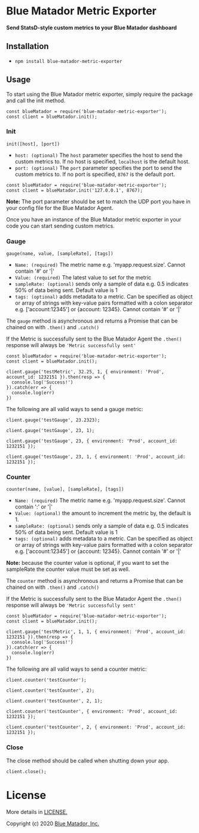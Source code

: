 # Blue Matador Metric Exporter

**Send StatsD-style custom metrics to your Blue Matador dashboard** 

## Installation
  * `npm install blue-matador-metric-exporter`

## Usage

To start using the Blue Matador metric exporter, simply require the package and call the init method.

```
const blueMatador = require('blue-matador-metric-exporter');
const client = blueMatador.init();
```

### Init
`init([host], [port])`
  * `host: (optional)` The `host` parameter specifies the host to send the custom metrics to. If no host is specified, `localhost` is the default host.
  * `port: (optional)` The `port` parameter specifies the port to send the custom metrics to. If no port is specified, `8767` is the default port. 


```
const blueMatador = require('blue-matador-metric-exporter');
const client = blueMatador.init('127.0.0.1', 8767);
```

**Note:** The port parameter should be set to match the UDP port you have in your config file for the Blue Matador Agent.


Once you have an instance of the Blue Matador metric exporter in your code you can start sending custom metrics. 


### Gauge
`gauge(name, value, [sampleRate], [tags])`
  * `Name: (required)` The metric name e.g. 'myapp.request.size'. Cannot contain '#' or '|'
  * `Value: (required)` The latest value to set for the metric
  * `sampleRate: (optional)` sends only a sample of data e.g. 0.5 indicates 50% of data being sent. Default value is 1
  * `tags: (optional)`  adds metadata to a metric. Can be specified as object or array of strings with key-value pairs formatted with a colon separator e.g. ['account:12345'] or {account: 12345}. Cannot contain '#' or '|'

The `gauge` method is asynchronous and returns a Promise that can be chained on with `.then()` and `.catch()`

If the Metric is successfully sent to the Blue Matador Agent the `.then()` response will always be `'Metric successfully sent'`

```
const blueMatador = require('blue-matador-metric-exporter');
const client = blueMatador.init();

client.gauge('testMetric', 32.25, 1, { environment: 'Prod', account_id: 1232151 }).then(resp => {
  console.log('Success!')
}).catch(err => {
  console.log(err)
})
```

The following are all valid ways to send a gauge metric:

```
client.gauge('testGauge', 23.2323);

client.gauge('testGauge', 23, 1);

client.gauge('testGauge', 23, { environment: 'Prod', account_id: 1232151 });

client.gauge('testGauge', 23, 1, { environment: 'Prod', account_id: 1232151 });

```

### Counter
`counter(name, [value], [sampleRate], [tags])`
  * `Name: (required)` The metric name e.g. 'myapp.request.size'. Cannot contain ':' or '|'
  * `Value: (optional)` the amount to increment the metric by, the default is 1. 
  * `sampleRate: (optional)` sends only a sample of data e.g. 0.5 indicates 50% of data being sent. Default value is 1
  * `tags: (optional)`  adds metadata to a metric. Can be specified as object or array of strings with key-value pairs formatted with a colon separator e.g. ['account:12345'] or {account: 12345}. Cannot contain '#' or '|'

**Note:** because the counter value is optional, if you want to set the sampleRate the counter value must be set as well.   

The `counter` method is asynchronous and returns a Promise that can be chained on with `.then()` and `.catch()`

If the Metric is successfully sent to the Blue Matador Agent the `.then()` response will always be `'Metric successfully sent'`

```
const blueMatador = require('blue-matador-metric-exporter');
const client = blueMatador.init();

client.gauge('testMetric', 1, 1, { environment: 'Prod', account_id: 1232151 }).then(resp => {
  console.log('Success!')
}).catch(err => {
  console.log(err)
})
```

The following are all valid ways to send a counter metric:

```
client.counter('testCounter');

client.counter('testCounter', 2);

client.counter('testCounter', 2, 1);

client.counter('testCounter', { environment: 'Prod', account_id: 1232151 });

client.counter('testCounter', 2, { environment: 'Prod', account_id: 1232151 });

```

### Close

The close method should be called when shutting down your app.

```
client.close();
```


# License

More details in [LICENSE.](https://github.com/bluematador/bluematador-metrics-client-js/blob/master/LICENSE)

Copyright (c) 2020 [Blue Matador, Inc.](https://www.bluematador.com/)
